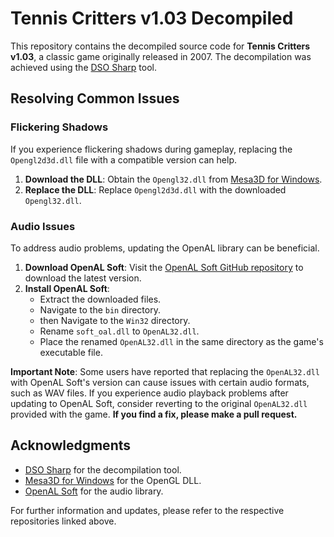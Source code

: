 # Tennis Critters v1.03 Decompiled

This repository contains the decompiled source code for **Tennis Critters v1.03**, a classic game originally released in 2007. The decompilation was achieved using the [DSO Sharp](https://github.com/Elletra/dso-sharp) tool.

## Resolving Common Issues

### Flickering Shadows

If you experience flickering shadows during gameplay, replacing the `Opengl2d3d.dll` file with a compatible version can help.

1. **Download the DLL**: Obtain the `Opengl32.dll` from [Mesa3D for Windows](https://github.com/lightningterror/Mesa3D-Windows).
2. **Replace the DLL**: Replace `Opengl2d3d.dll` with the downloaded `Opengl32.dll`.

### Audio Issues

To address audio problems, updating the OpenAL library can be beneficial.

1. **Download OpenAL Soft**: Visit the [OpenAL Soft GitHub repository](https://github.com/kcat/openal-soft) to download the latest version.
2. **Install OpenAL Soft**:
   - Extract the downloaded files.
   - Navigate to the `bin` directory.
   - then Navigate to the `Win32` directory.
   - Rename `soft_oal.dll` to `OpenAL32.dll`.
   - Place the renamed `OpenAL32.dll` in the same directory as the game's executable file.

**Important Note**: Some users have reported that replacing the `OpenAL32.dll` with OpenAL Soft's version can cause issues with certain audio formats, such as WAV files. If you experience audio playback problems after updating to OpenAL Soft, consider reverting to the original `OpenAL32.dll` provided with the game. **If you find a fix, please make a pull request.**

## Acknowledgments

- [DSO Sharp](https://github.com/Elletra/dso-sharp) for the decompilation tool.
- [Mesa3D for Windows](https://github.com/lightningterror/Mesa3D-Windows) for the OpenGL DLL.
- [OpenAL Soft](https://github.com/kcat/openal-soft) for the audio library.

For further information and updates, please refer to the respective repositories linked above. 
